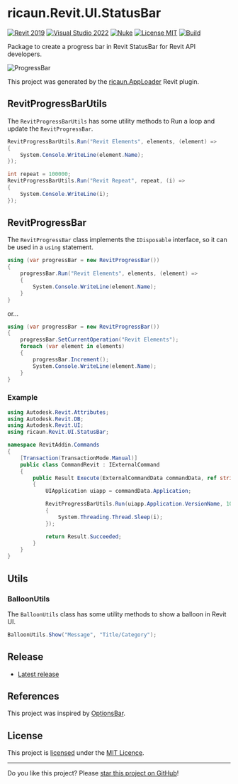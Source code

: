 # ricaun.Revit.UI.StatusBar

[![Revit 2019](https://img.shields.io/badge/Revit-2019+-blue.svg)](../..)
[![Visual Studio 2022](https://img.shields.io/badge/Visual%20Studio-2022-blue)](../..)
[![Nuke](https://img.shields.io/badge/Nuke-Build-blue)](https://nuke.build/)
[![License MIT](https://img.shields.io/badge/License-MIT-blue.svg)](LICENSE)
[![Build](../../actions/workflows/Build.yml/badge.svg)](../../actions)

Package to create a progress bar in Revit StatusBar for Revit API developers.

![ProgressBar](https://github.com/ricaun-io/ricaun.Revit.UI.StatusBar/assets/12437519/3d21242c-e812-4617-a2ac-759f236c06ab)

This project was generated by the [ricaun.AppLoader](https://ricaun.com/AppLoader/) Revit plugin.

## RevitProgressBarUtils

The `RevitProgressBarUtils` has some utility methods to Run a loop and update the `RevitProgressBar`.

```C#
RevitProgressBarUtils.Run("Revit Elements", elements, (element) =>
{
    System.Console.WriteLine(element.Name);
});
```

```C#
int repeat = 100000;
RevitProgressBarUtils.Run("Revit Repeat", repeat, (i) =>
{
    System.Console.WriteLine(i);
});
```

## RevitProgressBar

The `RevitProgressBar` class implements the `IDisposable` interface, so it can be used in a `using` statement.

```C#
using (var progressBar = new RevitProgressBar())
{
	progressBar.Run("Revit Elements", elements, (element) =>
	{
		System.Console.WriteLine(element.Name);
	}
}
```

or...

```C#
using (var progressBar = new RevitProgressBar())
{
	progressBar.SetCurrentOperation("Revit Elements");
	foreach (var element in elements)
	{
		progressBar.Increment();
		System.Console.WriteLine(element.Name);
	}
}
```
### Example
```C#
using Autodesk.Revit.Attributes;
using Autodesk.Revit.DB;
using Autodesk.Revit.UI;
using ricaun.Revit.UI.StatusBar;

namespace RevitAddin.Commands
{
    [Transaction(TransactionMode.Manual)]
    public class CommandRevit : IExternalCommand
    {
        public Result Execute(ExternalCommandData commandData, ref string message, ElementSet elementSet)
        {
            UIApplication uiapp = commandData.Application;

            RevitProgressBarUtils.Run(uiapp.Application.VersionName, 100, (i) =>
            {
                System.Threading.Thread.Sleep(i);
            });

            return Result.Succeeded;
        }
    }
}
```

## Utils
### BalloonUtils

The `BalloonUtils` class has some utility methods to show a balloon in Revit UI.
```C#
BalloonUtils.Show("Message", "Title/Category");
```

## Release

* [Latest release](../../releases/latest)

## References

This project was inspired by [OptionsBar](https://github.com/atomatiq/OptionsBar).

## License

This project is [licensed](LICENSE) under the [MIT Licence](https://en.wikipedia.org/wiki/MIT_License).

---

Do you like this project? Please [star this project on GitHub](../../stargazers)!
